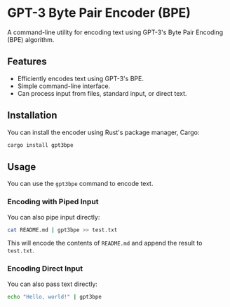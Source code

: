 # GPT-3 Byte Pair Encoder (BPE)

A command-line utility for encoding text using GPT-3's Byte Pair Encoding (BPE) algorithm.

## Features
- Efficiently encodes text using GPT-3's BPE.
- Simple command-line interface.
- Can process input from files, standard input, or direct text.

## Installation

You can install the encoder using Rust's package manager, Cargo:

```sh
cargo install gpt3bpe
```

## Usage

You can use the `gpt3bpe` command to encode text. 

### Encoding with Piped Input

You can also pipe input directly:

```sh
cat README.md | gpt3bpe >> test.txt
```

This will encode the contents of `README.md` and append the result to `test.txt`.

### Encoding Direct Input

You can also pass text directly:

```sh
echo "Hello, world!" | gpt3bpe
```
